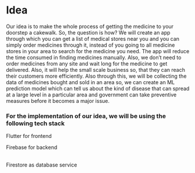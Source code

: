 # Idea
Our idea is to make the whole process of getting the medicine to your doorstep a cakewalk. So, the
question is how? We will create an app through which you can get a list of medical stores near you
and you can simply order medicines through it, instead of you going to all medicine stores in your
area to search for the medicine you need. The app will reduce the time consumed in finding
medicines manually. Also, we don’t need to order medicines from any site and wait long for
the medicine to get delivered.
Also, it will help the small scale business so, that they can reach their customers more efficiently.
Also through this, we will be collecting the data of medicines bought and sold in an area so, we can
create an ML prediction model which can tell us about the kind of disease that can spread at a large
level in a particular area and government can take preventive measures before it becomes a major
issue.



### For the implementation of our idea, we will be using the following tech stack
Flutter for frontend


Firebase for backend

</br>
Firestore as database service
